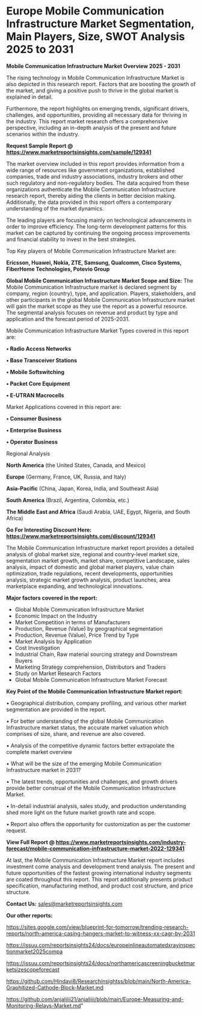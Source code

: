 # Europe Mobile Communication Infrastructure Market Segmentation, Main Players, Size, SWOT Analysis 2025 to 2031

<Strong> Mobile Communication Infrastructure Market Overview 2025 - 2031</strong>

The rising technology in Mobile Communication Infrastructure Market is also depicted in this research report. Factors that are boosting the growth of the market, and giving a positive push to thrive in the global market is explained in detail.

Furthermore, the report highlights on emerging trends, significant drivers, challenges, and opportunities, providing all necessary data for thriving in the industry. This report market research offers a comprehensive perspective, including an in-depth analysis of the present and future scenarios within the industry.

<strong>Request Sample Report @ <a href=https://www.marketreportsinsights.com/sample/129341>https://www.marketreportsinsights.com/sample/129341</a></strong>

The market overview included in this report provides information from a wide range of resources like government organizations, established companies, trade and industry associations, industry brokers and other such regulatory and non-regulatory bodies. The data acquired from these organizations authenticate the Mobile Communication Infrastructure research report, thereby aiding the clients in better decision making. Additionally, the data provided in this report offers a contemporary understanding of the market dynamics.

The leading players are focusing mainly on technological advancements in order to improve efficiency. The long-term development patterns for this market can be captured by continuing the ongoing process improvements and financial stability to invest in the best strategies.

Top Key players of Mobile Communication Infrastructure Market are:

<strong>Ericsson, Huawei, Nokia, ZTE, Samsung, Qualcomm, Cisco Systems, FiberHome Technologies, Potevio Group</strong>

<strong><b>Global Mobile Communication Infrastructure Market Scope and Size:</b></strong>
The Mobile Communication Infrastructure market is declared segment by company, region (country), type, and application. Players, stakeholders, and other participants in the global Mobile Communication Infrastructure market will gain the market scope as they use the report as a powerful resource. The segmental analysis focuses on revenue and product by type and application and the forecast period of 2025-2031.

Mobile Communication Infrastructure Market Types covered in this report are:

<strong>• Radio Access Networks

• Base Transceiver Stations

• Mobile Softswitching

• Packet Core Equipment

• E-UTRAN Macrocells</strong>

Market Applications covered in this report are:

<strong>• Consumer Business

• Enterprise Business

• Operator Business</strong> 

Regional Analysis

<strong>North America</strong> (the United States, Canada, and Mexico)

<strong>Europe</strong> (Germany, France, UK, Russia, and Italy)

<strong>Asia-Pacific</strong> (China, Japan, Korea, India, and Southeast Asia)

<strong>South America</strong> (Brazil, Argentina, Colombia, etc.)

<strong>The Middle East and Africa</strong> (Saudi Arabia, UAE, Egypt, Nigeria, and South Africa)

<strong>Go For Interesting Discount Here: <a href=https://www.marketreportsinsights.com/discount/129341>https://www.marketreportsinsights.com/discount/129341</a></strong>

The Mobile Communication Infrastructure market report provides a detailed analysis of global market size, regional and country-level market size, segmentation market growth, market share, competitive Landscape, sales analysis, impact of domestic and global market players, value chain optimization, trade regulations, recent developments, opportunities analysis, strategic market growth analysis, product launches, area marketplace expanding, and technological innovations.

<strong><b>Major factors covered in the report:</b></strong>
<ul>
  <li>Global Mobile Communication Infrastructure Market </li>
  <li>Economic Impact on the Industry</li>
  <li>Market Competition in terms of Manufacturers</li>
  <li>Production, Revenue (Value) by geographical segmentation</li>
  <li>Production, Revenue (Value), Price Trend by Type</li>
  <li>Market Analysis by Application</li>
  <li>Cost Investigation</li>
  <li>Industrial Chain, Raw material sourcing strategy and Downstream Buyers</li>
  <li>Marketing Strategy comprehension, Distributors and Traders</li>
  <li>Study on Market Research Factors</li>
  <li>Global Mobile Communication Infrastructure Market Forecast</li>
</ul>

<strong><b>Key Point of the Mobile Communication Infrastructure Market report:</b></strong>

• Geographical distribution, company profiling, and various other market segmentation are provided in the report.

• For better understanding of the global Mobile Communication Infrastructure market status, the accurate market valuation which comprises of size, share, and revenue are also covered.

• Analysis of the competitive dynamic factors better extrapolate the complete market overview

• What will be the size of the emerging Mobile Communication Infrastructure market in 2031?

• The latest trends, opportunities and challenges, and growth drivers provide better construal of the Mobile Communication Infrastructure Market.

• In-detail industrial analysis, sales study, and production understanding shed more light on the future market growth rate and scope.

• Report also offers the opportunity for customization as per the customer request.

<strong><b>View Full Report @ <a href=https://www.marketreportsinsights.com/industry-forecast/mobile-communication-infrastructure-market-2022-129341>https://www.marketreportsinsights.com/industry-forecast/mobile-communication-infrastructure-market-2022-129341</a></b></strong>


At last, the Mobile Communication Infrastructure Market report includes investment come analysis and development trend analysis. The present and future opportunities of the fastest growing international industry segments are coated throughout this report. This report additionally presents product specification, manufacturing method, and product cost structure, and price structure.

<strong>Contact Us:</strong>
sales@marketreportsinsights.com

<strong>Our other reports:</strong>

<a href=https://sites.google.com/view/blueprint-for-tomorrow/trending-research-reports/north-america-casing-hangers-market-to-witness-xx-cagr-by-2031>https://sites.google.com/view/blueprint-for-tomorrow/trending-research-reports/north-america-casing-hangers-market-to-witness-xx-cagr-by-2031</a>

<a href=https://issuu.com/reportsinsights24/docs/europeinlineautomatedxrayinspectionmarket2025compa>https://issuu.com/reportsinsights24/docs/europeinlineautomatedxrayinspectionmarket2025compa</a>

<a href=https://issuu.com/reportsinsights24/docs/northamericascreeningbucketmarketsizescopeforecast>https://issuu.com/reportsinsights24/docs/northamericascreeningbucketmarketsizescopeforecast</a>

<a href=https://github.com/Hindavi8/Researchinsightss/blob/main/North-America-Graphitized-Cathode-Block-Market.md>https://github.com/Hindavi8/Researchinsightss/blob/main/North-America-Graphitized-Cathode-Block-Market.md</a>

<a href=https://github.com/anjaliiii21/anjaliiii/blob/main/Europe-Measuring-and-Monitoring-Relays-Market.md>https://github.com/anjaliiii21/anjaliiii/blob/main/Europe-Measuring-and-Monitoring-Relays-Market.md</a>"
